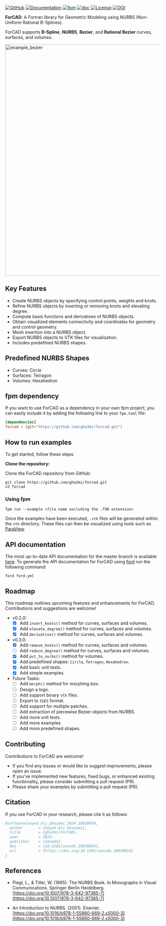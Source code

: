 [![GitHub](https://img.shields.io/badge/GitHub-ForCAD-blue.svg?style=social&logo=github)](https://github.com/gha3mi/forcad)
[![Documentation](https://img.shields.io/badge/ford-Documentation%20-blueviolet.svg)](https://gha3mi.github.io/forcad/)
[![fpm](https://github.com/gha3mi/forcad/actions/workflows/fpm.yml/badge.svg)](https://github.com/gha3mi/forcad/actions/workflows/fpm.yml)
[![doc](https://github.com/gha3mi/forcad/actions/workflows/doc.yml/badge.svg)](https://github.com/gha3mi/forcad/actions/workflows/doc.yml) 
[![License](https://img.shields.io/github/license/gha3mi/forcad?color=green)](https://github.com/gha3mi/forcad/blob/main/LICENSE)
[![DOI](https://zenodo.org/badge/778032800.svg)](https://zenodo.org/doi/10.5281/zenodo.10904447)

**ForCAD**: A Fortran library for Geometric Modeling using NURBS (Non-Uniform Rational B-Splines).

ForCAD supports **B-Spline**, **NURBS**, **Bezier**, and **Rational Bezier** curves, surfaces, and volumes.

<img alt="example_bezier" src="https://github.com/gha3mi/forcad/raw/main/vtk/example_bezier.png" width="750">

## Key Features

- Create NURBS objects by specifying control points, weights and knots.
- Refine NURBS objects by inserting or removing knots and elevating degree.
- Compute basis functions and derivatives of NURBS objects.
- Obtain visualized elements connectivity and coordinates for geometry and control geometry.
- Mesh insertion into a NURBS object.
- Export NURBS objects to VTK files for visualization.
- Includes predefined NURBS shapes.

## Predefined NURBS Shapes

- Curves: Circle
- Surfaces: Tetragon
- Volumes: Hexahedron

## fpm dependency

If you want to use ForCAD as a dependency in your own fpm project,
you can easily include it by adding the following line to your `fpm.toml` file:

```toml
[dependencies]
forcad = {git="https://github.com/gha3mi/forcad.git"}
```

## How to run examples

To get started, follow these steps:

**Clone the repository:**

Clone the ForCAD repository from GitHub:

```shell
git clone https://github.com/gha3mi/forcad.git
cd forcad
```

### Using fpm


```shell
fpm run --example <file name excluding the .f90 extension>
```
Once the examples have been executed, `.vtk` files will be generated within the `vtk` directory. These files can then be visualized using tools such as [ParaView](https://www.paraview.org/).

## API documentation

The most up-to-date API documentation for the master branch is available
[here](https://gha3mi.github.io/forcad/).
To generate the API documentation for ForCAD using
[ford](https://github.com/Fortran-FOSS-Programmers/ford) run the following
command:

```shell
ford ford.yml
```

## Roadmap

This roadmap outlines upcoming features and enhancements for ForCAD. Contributions and suggestions are welcome!

- v0.2.0:
    - [x] Add `insert_knots()` method for curves, surfaces and volumes.
    - [x] Add `elevate_degree()` method for curves, surfaces and volumes.
    - [x] Add `derivative()` method for curves, surfaces and volumes.

- v0.3.0:
    - [x] Add `remove_knots()` method for curves, surfaces and volumes.
    - [ ] Add `reduce_degree()` method for curves, surfaces and volumes.
    - [x] Add `put_to_nurbs()` method for volumes.
    - [x] Add predefined shapes: `Circle`, `Tetragon`, `Hexahedron`.
    - [x] Add basic unit tests.
    - [x] Add simple examples.

- Future Tasks:
    - [ ] Add `morph()` method for morphing box.
    - [ ] Design a logo.
    - [ ] Add support binary `vtk` files.
    - [ ] Export to `IGES` format.
    - [ ] Add support for multiple patches.
    - [ ] Add extraction of piecewise Bezier objects from NURBS.
    - [ ] Add more unit tests.
    - [ ] Add more examples.
    - [ ] Add more predefined shapes.

## Contributing

Contributions to ForCAD are welcome!

- If you find any issues or would like to suggest improvements, please open an issue.
- If you've implemented new features, fixed bugs, or enhanced existing functionality, please consider submitting a pull request (PR).
- Please share your examples by submitting a pull request (PR).

## Citation

If you use ForCAD in your research, please cite it as follows:


```bibtex
@software{seyed_ali_ghasemi_2024_10938054,
  author       = {Seyed Ali Ghasemi},
  title        = {gha3mi/ForCAD},
  year         = 2024,
  publisher    = {Zenodo},
  doi          = {10.5281/zenodo.10938054},
  url          = {https://doi.org/10.5281/zenodo.10938054}
}
```

## References

- Piegl, L., & Tiller, W. (1995). The NURBS Book. In Monographs in Visual Communications. Springer Berlin Heidelberg. [https://doi.org/10.1007/978-3-642-97385-7](https://doi.org/10.1007/978-3-642-97385-7)

- An Introduction to NURBS. (2001). Elsevier. [https://doi.org/10.1016/b978-1-55860-669-2.x5000-3](https://doi.org/10.1016/b978-1-55860-669-2.x5000-3)